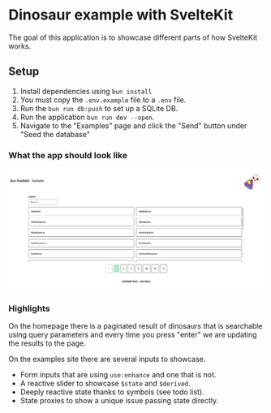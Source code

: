 # Dinosaur example with SvelteKit

The goal of this application is to showcase different parts of how SvelteKit works.

## Setup

1. Install dependencies using `bun install`
2. You must copy the `.env.example` file to a `.env` file.
3. Run the `bun run db:push` to set up a SQLite DB.
4. Run the application `bun run dev --open`.
5. Navigate to the "Examples" page and click the "Send" button under "Seed the database"

### What the app should look like

![Example screenshot of the app](./static/readme_example.png)

### Highlights

On the homepage there is a paginated result of dinosaurs that is searchable using query parameters and every time you press "enter" we are updating the results to the page.

On the examples site there are several inputs to showcase.

- Form inputs that are using `use:enhance` and one that is not.
- A reactive slider to showcase `$state` and `$derived`.
- Deeply reactive state thanks to symbols (see todo list).
- State proxies to show a unique issue passing state directly.
